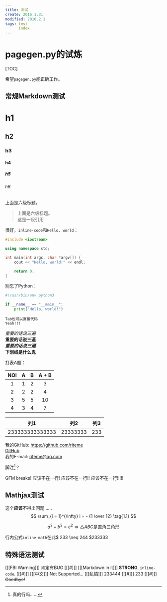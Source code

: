 ```yaml
---
title: 测试
create: 2016.1.31
modified: 2016.2.1
tags: test
      index
---
```

# pagegen.py的试炼
[TOC]

希望`pagegen.py`能正确工作。  

## 常规Markdown测试
# h1
## h2
### h3
#### h4
##### h5
###### h6
上面是六级标题。  
> 上面是六级标题。  
> 这是一段引用  

很好，`inline-code`和`Hello, world`：

```cpp
#include <iostream>

using namespace std;

int main(int argc, char *argv[]) {
    cout << "Hello, world!" << endl;

    return 0;
}
```
别忘了Python：

```python
#!/usr/bin/env python3

if __name__ == "__main__":
    print("Hello, world!")
```

    Tab也可以直接代码
    Yeah!!!

*重要的话说三遍*  
**重要的话说三遍**  
***重要的话说三遍***  
__下划线是什么鬼__

打表A题：

| NOI | A | B | A + B |
|:---:|:-:|:-:|:-----:|
|  1  | 1 | 2 |   3   |
|  2  | 2 | 2 |   4   |
|  3  | 5 | 5 |   10  |
|  4  | 3 | 4 |   7   |

|列1    |列2     |列3    |
|:-----:|--------|:-----:|
|233333333333333   |23333333|233    |

我的GitHub: <https://github.com/riteme>  
[GitHub](https://github.com/riteme)  
我的E-mail: <riteme@qq.com>

脚注[^footnote]？  
[^footnote]: 真的行吗......

GFM breaks!
应该不在一行!
应该不在一行!!
应该不在一行!!!!!

## Mathjax测试
这个**应该**不得出问题......
$$ \sum_{i = 1}^{\infty} i = - {1 \over 12} \tag{1.1} $$

$$ a^2 + b^2 = c^2 \Rightarrow \triangle ABC\text{是直角三角形} \tag{1.2} $$

行内公式`inline-math`在此$ 233 \neq 244 $233333

## 特殊语法测试
[[[FBI Warning]]]
肯定有BUG
[[[#]]]
[[[Markdown in it]]]
**STRONG**, `inline-code`.
[[[#]]]
[[[中文]]]
Not Supported...
[[[乱搞]]]
233444
[[[#]]]
233
[[[#]]]
<del>Goodbye!</del>
